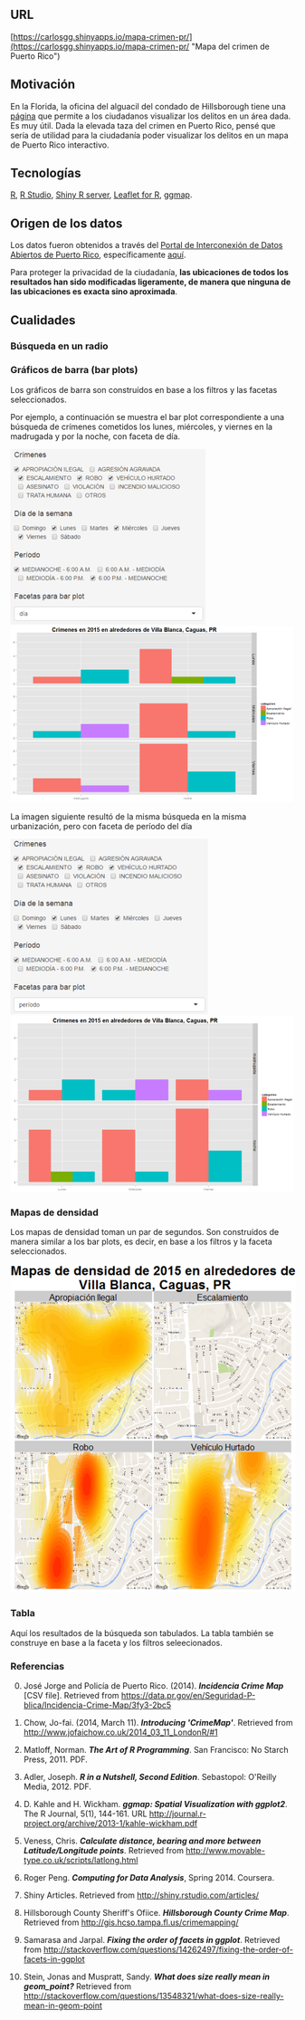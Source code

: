 ## URL
[https://carlosgg.shinyapps.io/mapa-crimen-pr/](https://carlosgg.shinyapps.io/mapa-crimen-pr/ "Mapa del crimen de Puerto Rico")

## Motivación

En la Florida, la oficina del alguacil del condado de Hillsborough tiene una [página](http://gis.hcso.tampa.fl.us/crimemapping/) que permite a los ciudadanos visualizar los delitos en un área dada. Es muy útil. 
Dada la elevada taza del crimen en Puerto Rico, pensé que sería de utilidad para la ciudadanía poder visualizar los delitos en un mapa de Puerto Rico interactivo.

## Tecnologías

[R](https://leanpub.com/rprogramming), [R Studio](https://www.rstudio.com/), [Shiny R server](http://shiny.rstudio.com/articles/), [Leaflet for R](http://rstudio.github.io/leaflet/), [ggmap](https://journal.r-project.org/archive/2013-1/kahle-wickham.pdf).

## Origen de los datos

Los datos fueron obtenidos a través del [Portal de Interconexión de Datos Abiertos de Puerto Rico](https://data.pr.gov/), específicamente [aquí](https://data.pr.gov/en/Seguridad-P-blica/Mapa-del-Crimen-Crime-Map/bkiv-k4gu).

Para proteger la privacidad de la ciudadanía, **las ubicaciones de todos los resultados han sido modificadas ligeramente, de manera que ninguna de las ubicaciones es exacta sino aproximada**.

## Cualidades

### Búsqueda en un radio

### Gráficos de barra (bar plots)

Los gráficos de barra son construídos en base a los filtros y las facetas seleccionados.

Por ejemplo, a continuación se muestra el bar plot correspondiente a una búsqueda de crímenes cometidos los lunes, miércoles, y viernes en la madrugada y por la noche, con faceta de día.

![alt text](pr-crime/faceted_inputs_1.PNG "Faceted inputs") ![alt text](pr-crime/faceted_result_1.PNG "Faceted inputs")  

La imagen siguiente resultó de la misma búsqueda en la misma urbanización, pero con faceta de período del día

![alt text](pr-crime/faceted_inputs_2.PNG "Faceted inputs") ![alt text](pr-crime/faceted_result_2.PNG "Faceted results") 

### Mapas de densidad

Los mapas de densidad toman un par de segundos. Son construídos de manera similar a los bar plots, es decir, en base a los filtros y la faceta seleccionados.

![alt text](pr-crime/faceted_result_3.PNG "Faceted map density")

### Tabla

Aquí los resultados de la búsqueda son tabulados. La tabla también se construye en base a la faceta y los filtros seleecionados.

### Referencias

0. José Jorge and Policía de Puerto Rico. (2014). ***Incidencia Crime Map*** [CSV file]. Retrieved from https://data.pr.gov/en/Seguridad-P-blica/Incidencia-Crime-Map/3fy3-2bc5

1. Chow, Jo-fai. (2014, March 11). ***Introducing 'CrimeMap'***. Retrieved from http://www.jofaichow.co.uk/2014_03_11_LondonR/#1

2. Matloff, Norman. ***The Art of R Programming***. San Francisco: No Starch Press, 2011. PDF.

3. Adler, Joseph. ***R in a Nutshell, Second Edition***. Sebastopol: O'Reilly Media, 2012. PDF.

4. D. Kahle and H. Wickham. ***ggmap: Spatial Visualization with ggplot2***. The R Journal, 5(1), 144-161. URL http://journal.r-project.org/archive/2013-1/kahle-wickham.pdf

5. Veness, Chris. ***Calculate distance, bearing and more between Latitude/Longitude points***. Retrieved from http://www.movable-type.co.uk/scripts/latlong.html

6. Roger Peng. ***Computing for Data Analysis***, Spring 2014. Coursera.

7. Shiny Articles. Retrieved from http://shiny.rstudio.com/articles/

8. Hillsborough County Sheriff's Ofiice. ***Hillsborough County Crime Map***. Retrieved from http://gis.hcso.tampa.fl.us/crimemapping/

9. Samarasa and Jarpal. ***Fixing the order of facets in ggplot***. Retrieved from http://stackoverflow.com/questions/14262497/fixing-the-order-of-facets-in-ggplot

10. Stein, Jonas and Muspratt, Sandy. ***What does size really mean in geom_point?*** Retrieved from http://stackoverflow.com/questions/13548321/what-does-size-really-mean-in-geom-point
